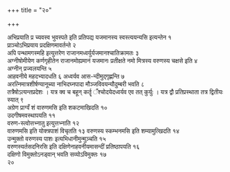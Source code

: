 +++
title = "२०"

+++
 

अभिप्रयाति प्र च्यवस्व भुवस्पते इति प्रतिपद्य यजमानस्य स्वस्त्ययन्यसि
इत्यन्तेन १  
प्राञ्चोऽभिप्रयाय प्रदक्षिणमावर्तन्ते २  
अपि
पन्थामगस्महि इत्युत्तरेण
राजानमध्वर्युर्यजमानश्चातिक्रामतः
३  
अग्नीषोमीयेण कर्णगृहीतेन राजानमोह्यमानं यजमानः प्रतीक्षते नमो मित्रस्य
वरुणस्य चक्षसे इति ४  
अग्नीन् प्रज्वलयन्ति ५  
आहवनीये महदभ्यादधति ६
अध्वर्यव आस-न्दीमुद्गृह्णन्ति ७  
अरत्निमात्रशीर्षण्यानूच्या
नाभिदघ्नपादा मौञ्जविवयन्यौदुम्बरी भवति ८  
तत्रैषोऽत्यन्तप्रदेशः । यत्र
क्व च बहून् कर्तॄ ँश्चोदयेदध्वर्यव एव तत् कुर्युः । यत्र द्वौ
प्रतिप्रस्थाता तत्र द्वितीयः स्यात् ९  
अग्रेण प्राग्वँ शं वारुणमसि
इति शकटमाखिदति १०  
उदगीषमवस्थापयति ११  
वरुण-स्त्वोत्तभ्नातु
इत्युत्तभ्नाति १२  
वारुणमसि इति योक्त्रपाशं विचृतति १३
वरुणस्य स्कम्भनमसि इति शम्यामुत्खिदति १४  
उन्मुक्तो वरुणस्य पाशः
इत्यभिधानीमुन्मुञ्चति १५  
वरुणस्यर्तसदनिरसि इति
दक्षिणेनाहवनीयमासन्दीं प्रतिष्ठापयति १६  
दक्षिणो
विमुक्तोऽनड्वान् भवति सव्योऽविमुक्तः १७  
२०
